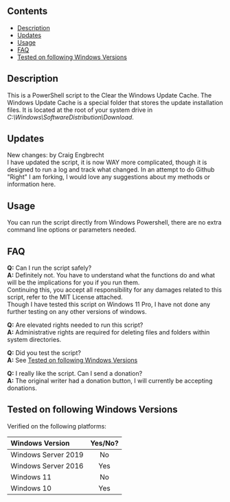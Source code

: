 ## Contents
 - [Description](#description)
 - [Updates](#updates)
 - [Usage](#usage)
 - [FAQ](#faq)
 - [Tested on following Windows Versions](#tested-on-following-windows-versions)

## Description

This is a PowerShell script to the Clear the Windows Update Cache. The Windows Update Cache is a special folder that stores the update installation files. It is located at the root of your system drive in *C:\Windows\SoftwareDistribution\Download*.

## Updates

New changes: by Craig Engbrecht  
I have updated the script, it is now WAY more complicated, though it is designed to run a log and track what changed. 
In an attempt to do Github "Right" I am forking, I would love any suggestions about my methods or information here.

## Usage

You can run the script directly from Windows Powershell, there are no extra command line options or parameters needed.

## FAQ

**Q:** Can I run the script safely?  
**A:** Definitely not. You have to understand what the functions do and what will be the implications for you if you run them.  
Continuing this, you accept all responsibility for any damages related to this script, refer to the MIT License attached.  
Though I have tested this script on Windows 11 Pro, I have not done any further testing on any other versions of windows.

**Q:** Are elevated rights needed to run this script?  
**A:** Administrative rights are required for deleting files and folders within system directories.

**Q:** Did you test the script?  
**A:** See [Tested on following Windows Versions](#tested-on-following-windows-versions)

**Q:** I really like the script. Can I send a donation?  
**A:** The original writer had a donation button, I will currently be accepting donations.

## Tested on following Windows Versions

Verified on the following platforms:

|Windows Version         |Yes/No?|
|:-----------------------|:-----:|
| Windows Server 2019    | No    |
| Windows Server 2016    | Yes   |
| Windows 11             | No    |
| Windows 10             | Yes   |
